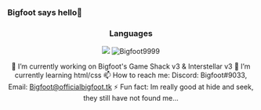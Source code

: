 ### Bigfoot says hello👋
<div align="center">
  <h3>Languages</h3>
  <img src="https://skillicons.dev/icons?i=js,html,css,python,bash,java&perline=6">
<img src="https://komarev.com/ghpvc/?username=Bigfoot9999&label=Profile Visitors&color=001eff&style=flat" alt="Bigfoot9999" /> 

 🔭 I’m currently working on Bigfoot's Game Shack v3 & Interstellar v3
 🌱 I’m currently learning html/css
 📫 How to reach me: Discord: Bigfoot#9033, Email: Bigfoot@officialbigfoot.tk
 ⚡ Fun fact: Im really good at hide and seek, they still have not found me...
</div>

